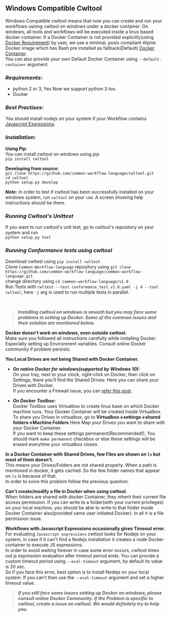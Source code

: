## **Windows Compatible Cwltool**  
Windows Compatible cwltool means that now you can create and run your workflows usinng cwltool on windows under a docker container.
On windows, all tools and workflows will be executed inside a linux based docker container. If a Docker Container is not provided explicitly(using [Docker Requirement](http://www.commonwl.org/v1.0/CommandLineTool.html#DockerRequirement)) by user, we use a minimal, posix compliant Alpine Docker image which has Bash pre installed as fallback(Default) [Docker Container](https://github.com/frol/docker-alpine-bash).  
You can also provide your own Default Docker Container using `--default-container` argument.

### ***Requirements***:  
* python 2 or 3, Yes Now we support python 3 too.  
* Docker

### ***Best Practises***:  
You should install nodejs on your system if your Workflow contains [Javascript Expressions](http://www.commonwl.org/v1.0/CommandLineTool.html#InlineJavascriptRequirement).

### ***Installation***:  
**Using Pip**:  
You can install cwltool on windows using pip  
`pip install cwltool`

**Developing from source**:  
`git clone https://github.com/common-workflow-language/cwltool.git`  
`cd cwltool`  
`python setup.py develop`

***Note:*** In order to test if cwltool has been successfully installed on your windows system, run `cwltool` on your `cmd`. A screen showing help instructions should be there.

### ***Running Cwltool's Unittest***  
If you want to run cwltool's unit test, go to cwltool's repository on your system and run  
`python setup.py test`

### ***Running Conformance tests using cwltool***  
Download cwltest using `pip install cwltest`  
Clone `Common-Workflow-language` repository using `git clone https://github.com/common-workflow-language/common-workflow-language.git`   
change directory using `cd common-workflow-language/v1.0`  
Run Tests with `cwltest --test conformance_test_v1.0.yaml -j 4 --tool cwltool`, here `-j` arg is used to run multiple tests in parallel.

&nbsp;
&nbsp;

> ***Installing cwltool on windows is smooth but you may face some problems in setting up Docker. Some of the common issues and their solution are mentioned below.***

**Docker doesn't work on windows, even outside cwltool.**  
Make sure you followed all instructions carefully while installing Docker. Especially setting up Environment variables. Consult online Docker community if problem persists.

**You Local Drives are not being Shared with Docker Container.**  
* ***On native Docker for windows(supported by Windows 10):***  
On your tray, next to your clock, right-click on Docker, then click on Settings, there you'll find the Shared Drives: Here you can share your Drives with Docker.  
If you encounter a Firewall issue, you can [refer this post](https://blog.olandese.nl/2017/05/03/solve-docker-for-windows-error-a-firewall-is-blocking-file-sharing-between-windows-and-the-containers/).

* ***On Docker Toolbox:***  
Docker Toolbox uses Virtualbox to create linux base on which Docker machine runs. Your Docker Container will be created inside Virtualbox. To share you Drives
in virtualbox, go to ****Virtualbox->settings->shared folders->Machine Folders****
Here Map your Drives you want to share with your Docker Container.  
If you want to keep these settings permanent(Recommended!), You should mark `make permanent` checkbox or else these settings will be erased everytime your virtualbox closes.

**In a Docker Container with Shared Drives, few Files are shown on `ls` but most of them doesn't.**  
This means your Drives/Folders are not shared properly. When a path is mentioned in docker, it gets cached. So the few folder names that appear on `ls` is because of that.  
In order to solve this problem follow the previous question.

**Can't create/modify a file in Docker when using cwltool.**  
When folders are shared with docker Container, they inherit their current file access permission. If you can write to a folder(with your current privileges) on your local machine, you should be able to write to that folder inside Docker Container also(provided same user initiated Docker). In all it is a file permission issue.

**Workflows with Javascript Expressions occasionally gives Timeout error.**  
For evaluating `Javascript expressions` cwltool looks for Nodejs on your system, in case if it can't find a Nodejs installation it creates a node Docker container to execute JS expressions.  
In order to avoid waiting forever in case some error occurs, cwltool times out js expression evaluation after timeout period ends. You can provide a custom timeout period using `--eval-timeout` argument, by default its value is 20 sec.  
So if you face this error, best option is to install Nodejs on your local system. If you can't then use the `--eval-timeout` argument and set a higher timeout value.
 
> ***If you still face some issues setting up Docker on windows, please consult online Docker Community. If the Problem is specific to cwltool, create a issue on cwltool. We would definitely try to help you.***

